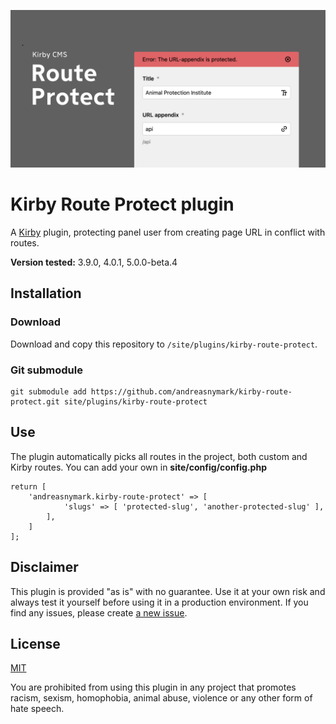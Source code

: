 ![Kirby Route Protect](kirby-route-protect.png)

# Kirby Route Protect plugin

A [Kirby](https://getkirby.com) plugin, protecting panel user from creating page URL in conflict with routes.

**Version tested:** 3.9.0, 4.0.1, 5.0.0-beta.4

## Installation

### Download

Download and copy this repository to `/site/plugins/kirby-route-protect`.

### Git submodule

	git submodule add https://github.com/andreasnymark/kirby-route-protect.git site/plugins/kirby-route-protect

## Use

The plugin automatically picks all routes in the project, both custom and Kirby routes. You can add your own in **site/config/config.php**

	return [
		'andreasnymark.kirby-route-protect' => [
				'slugs' => [ 'protected-slug', 'another-protected-slug' ],
			],
		]
	];


## Disclaimer

This plugin is provided "as is" with no guarantee. Use it at your own risk and always test it yourself before using it in a production environment. If you find any issues, please create [a new issue](//github.com/andreasnymark/kirby-route-protect/issues/new).

## License

[MIT](https://opensource.org/licenses/MIT)

You are prohibited from using this plugin in any project that promotes racism, sexism, homophobia, animal abuse, violence or any other form of hate speech.


